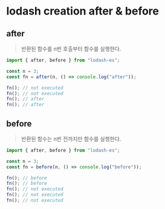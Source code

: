 # lodash creation after & before

## after

> 반환된 함수를 n번 호출부터 함수를 실행한다.

```js
import { after, before } from "lodash-es";

const n = 3;
const fn = after(n, () => console.log("after"));

fn(); // not executed
fn(); // not executed
fn(); // after
fn(); // after
```

## before

> 반환된 함수는 n번 전까지만 함수를 실행한다.

```js
import { after, before } from "lodash-es";

const n = 3;
const fn = before(n, () => console.log("before"));

fn(); // before
fn(); // before
fn(); // not executed
fn(); // not executed
fn(); // not executed
```
